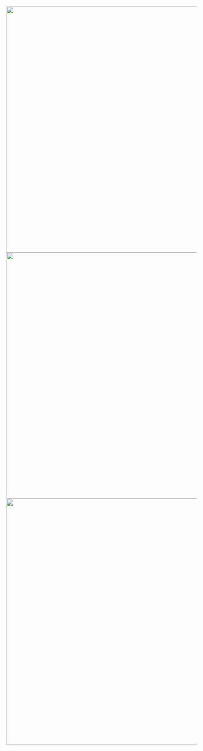<img src="https://user-images.githubusercontent.com/121219334/235592159-32533ce7-437d-455e-98ca-b04fd5fc0ed0.jpg" height="650px" >
<img src="https://user-images.githubusercontent.com/121219334/235592168-c87dc67e-a304-48c4-bbe2-4a0f21996054.jpg" height="650px" >
<img src="" height="650px" >
